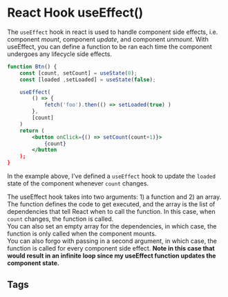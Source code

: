 # React Hook useEffect()

The `useEffect` hook in react is used to handle component side effects, i.e. component *mount*, component *update*, and component *unmount*. With useEffect, you can define a function to be ran each time the component undergoes any lifecycle side effects.  

```jsx
function Btn() {
    const [count, setCount] = useState(0);
    const [loaded ,setLoaded] = useState(false);

    useEffect(
        () => {
            fetch('foo').then(() => setLoaded(true) )
        },
        [count]
    )
    return (
        <button onClick={() => setCount(count+1)}>
            {count}
        </button
    );
}

```
In the example above, I've defined a `useEffect` hook to update the `loaded` state of the component whenever `count` changes.  

The useEffect hook takes into two arguments: 1) a function and 2) an array.  
The function defines the code to get executed, and the array is the list of dependencies that tell React when to call the function. In this case, when `count` changes, the function is called.  
You can also set an empty array for the dependencies, in which case, the function is only called when the component mounts.  
You can also forgo with passing in a second argument, in which case, the function is called for every component side effect. **Note in this case that would result in an infinite loop since my useEffect function updates the component state.**  

## Tags
